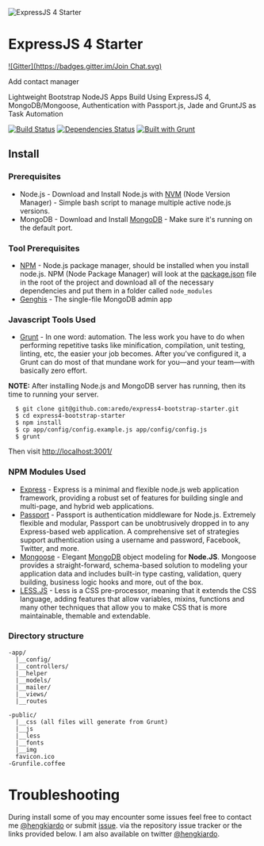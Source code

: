 ![ExpressJS 4 Starter](https://github.com/aredo/express4-bootstrap-starter/raw/master/public/apple-touch-icon-144-precomposed.png)

ExpressJS 4 Starter
==========================
[![Gitter](https://badges.gitter.im/Join Chat.svg)](https://gitter.im/aredo/express4-bootstrap-starter?utm_source=badge&utm_medium=badge&utm_campaign=pr-badge&utm_content=badge)

Add contact manager

Lightweight Bootstrap NodeJS Apps Build Using ExpressJS 4, MongoDB/Mongoose, Authentication with Passport.js, Jade and GruntJS as Task Automation

[![Build Status](https://travis-ci.org/aredo/express4-bootstrap-starter.svg?branch=master)](https://travis-ci.org/aredo/express4-bootstrap-starter)
[![Dependencies Status](https://david-dm.org/aredo/express4-bootstrap-starter.png)](https://david-dm.org/aredo/express4-bootstrap-starter)
[![Built with Grunt](https://cdn.gruntjs.com/builtwith.png)](http://gruntjs.com/)

## Install

### Prerequisites
- Node.js - Download and Install Node.js with [NVM](https://github.com/creationix/nvm) (Node Version Manager) - Simple bash script to manage multiple active node.js versions.
- MongoDB - Download and Install [MongoDB](http://www.mongodb.org/) - Make sure it's running on the default port.

### Tool Prerequisites

- [NPM](https://npmjs.org) - Node.js package manager, should be installed when you install node.js. NPM (Node Package Manager) will look at the [package.json](https://github.com/jpotts18/mean-stack-relational/blob/master/package.json) file in the root of the project and download all of the necessary dependencies and put them in a folder called ```node_modules```
- [Genghis](http://genghisapp.com/) - The single-file MongoDB admin app

### Javascript Tools Used
- [Grunt](http://gruntjs.com/) - In one word: automation. The less work you have to do when performing repetitive tasks like minification, compilation, unit testing, linting, etc, the easier your job becomes. After you've configured it, a Grunt can do most of that mundane work for you—and your team—with basically zero effort.


**NOTE:**
After installing  Node.js and MongoDB server has running, then its time to running your server.

```
  $ git clone git@github.com:aredo/express4-bootstrap-starter.git
  $ cd express4-bootstrap-starter
  $ npm install
  $ cp app/config/config.example.js app/config/config.js
  $ grunt
```

Then visit [http://localhost:3001/](http://localhost:3001/)


### NPM Modules Used
- [Express](http://expressjs.com/) - Express is a minimal and flexible node.js web application framework, providing a robust set of features for building single and multi-page, and hybrid web applications.
- [Passport](http://passportjs.org/) - Passport is authentication middleware for Node.js. Extremely flexible and modular, Passport can be unobtrusively dropped in to any Express-based web application. A comprehensive set of strategies support authentication using a username and password, Facebook, Twitter, and more.
- [Mongoose](mongoosejs.com/docs/api.html) - Elegant [MongoDB](http://www.mongodb.org/) object modeling for **Node.JS**. Mongoose provides a straight-forward, schema-based solution to modeling your application data and includes built-in type casting, validation, query building, business logic hooks and more, out of the box.
- [LESS.JS](http://lesscss.org/) - Less is a CSS pre-processor, meaning that it extends the CSS language, adding features that allow variables, mixins, functions and many other techniques that allow you to make CSS that is more maintainable, themable and extendable.


### Directory structure

```
-app/
  |__config/
  |__controllers/
  |__helper
  |__models/
  |__mailer/
  |__views/
  |__routes

-public/
  |__css (all files will generate from Grunt)
  |__js
  |__less
  |__fonts
  |__img
  favicon.ico
-Grunfile.coffee
```


# Troubleshooting

During install some of you may encounter some issues feel free to contact me [@hengkiardo](http://twitter.com/hengkiardo) or submit [issue](https://github.com/aredo/express4-bootstrap-starter/issues). via the repository issue tracker or the links provided below. I am also available on twitter [@hengkiardo](http://twitter.com/hengkiardo).
